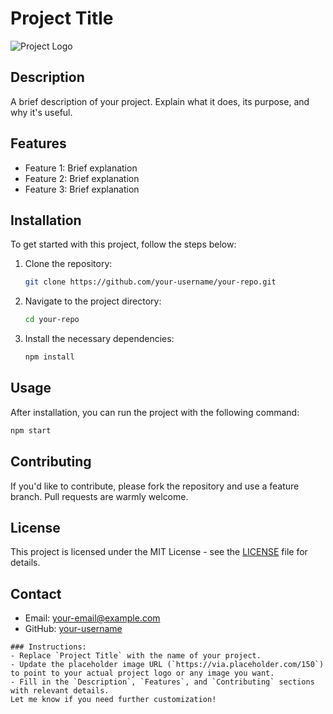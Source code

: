 # Project Title
![Project Logo](https://via.placeholder.com/150)
## Description
A brief description of your project. Explain what it does, its purpose, and why it's useful.
## Features
- Feature 1: Brief explanation
- Feature 2: Brief explanation
- Feature 3: Brief explanation
## Installation
To get started with this project, follow the steps below:
1. Clone the repository:
   ```bash
   git clone https://github.com/your-username/your-repo.git
   ```
2. Navigate to the project directory:
   ```bash
   cd your-repo
   ```
3. Install the necessary dependencies:
   ```bash
   npm install
   ```
## Usage
After installation, you can run the project with the following command:
```bash
npm start
```
## Contributing
If you'd like to contribute, please fork the repository and use a feature branch. Pull requests are warmly welcome.
## License
This project is licensed under the MIT License - see the [LICENSE](LICENSE) file for details.
## Contact
- Email: your-email@example.com
- GitHub: [your-username](https://github.com/your-username)
```
### Instructions:
- Replace `Project Title` with the name of your project.
- Update the placeholder image URL (`https://via.placeholder.com/150`) to point to your actual project logo or any image you want.
- Fill in the `Description`, `Features`, and `Contributing` sections with relevant details.
Let me know if you need further customization!